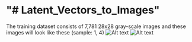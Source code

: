 "# Latent_Vectors_to_Images" 
=============

The training dataset consists of 7,781 28x28 gray-scale images and these images will look like these (sample: 1, 4)
![Alt text](images/out_gray1.jpg?raw=true "Latent to gray")
![Alt text](images/out_color1.jpg?raw=true "Latent to color")
